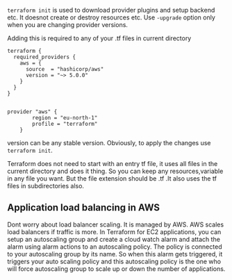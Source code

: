 `terraform init` is used to download provider plugins and setup backend etc. It doesnot create or destroy resources etc. Use `-upgrade` option only when you are changing provider versions.

Adding this is required to any of your .tf files in current directory

```
terraform {
  required_providers {
    aws = {
      source  = "hashicorp/aws"
      version = "~> 5.0.0"
    }
  }
}


provider "aws" {
        region = "eu-north-1"
        profile = "terraform"
    }
```

version can be any stable version. Obviously, to apply the changes use `terraform init`.

Terraform does not need to start with an entry tf file, it uses all files in the current directory and does it thing. So you can keep any resources,variable in any file you want. But the file extension should be .tf .It also uses the tf files in subdirectories also.


## Application load balancing in AWS

Dont worry about load balancer scaling. It is managed by AWS. AWS scales load balancers if traffic is more.
In Terraform for EC2 applications, you can setup an autoscaling group and create a cloud watch alarm and attach the alarm using alarm actions to an autoscaling policy. The policy is connected to your autoscaling group by its name. So when this alarm gets triggered, it triggers your auto scaling policy and this autoscaling policy is the one who will force autoscaling group to scale up or down the number of applications.
